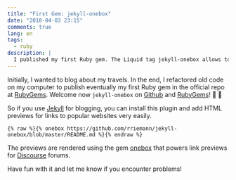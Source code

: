 ```yaml
---
title: "First Gem: jekyll-onebox"
date: "2018-04-03 23:15"
comments: true
lang: en
tags:
  - ruby
description: |
  I published my first Ruby gem. The Liquid tag jekyll-onebox allows to display HTML previews (embeds) for links to popular websites.
---
```


Initially, I wanted to blog about my travels. In the end, I refactored old code on my computer to publish eventually my first Ruby gem in the official repo at [RubyGems](https://rubygems.org/). Welcome now `jekyll-onebox` on [Github](https://github.com/rriemann/jekyll-onebox) and [RubyGems](https://rubygems.org/gems/jekyll-onebox)! :tada: :clap:

So if you use [Jekyll](http://jekyllrb.com/) for blogging, you can install this plugin and add HTML previews for links to popular websites very easily.

```liquid
{% raw %}{% onebox https://github.com/rriemann/jekyll-onebox/blob/master/README.md %}{% endraw %}
```

The previews are rendered using the gem [onebox](https://github.com/discourse/onebox) that powers link previews for [Discourse](https://github.com/discourse/discourse) forums.

Have fun with it and let me know if you encounter problems!
